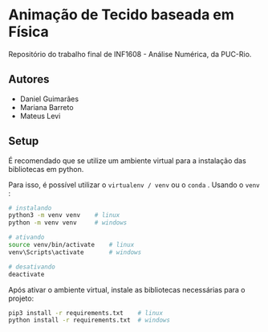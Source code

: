 # Animação de Tecido baseada em Física

Repositório do trabalho final de INF1608 - Análise Numérica, da PUC-Rio.

## Autores
* Daniel Guimarães
* Mariana Barreto
* Mateus Levi

## Setup

É recomendado que se utilize um ambiente virtual para a instalação das bibliotecas em python.

Para isso, é possível utilizar o ```virtualenv / venv``` ou o ```conda``` . Usando o ```venv``` :

```bash
# instalando
python3 -m venv venv    # linux
python -m venv venv     # windows

# ativando
source venv/bin/activate    # linux
venv\Scripts\activate       # windows

# desativando
deactivate  
```

Após ativar o ambiente virtual, instale as bibliotecas necessárias para o projeto:

```bash
pip3 install -r requirements.txt    # linux
python install -r requirements.txt  # windows
```
